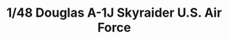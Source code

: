 ---
layout: product
title: "1/48 Douglas A-1J Skyraider U.S. Air Force"
price: "4700" 
desc: "Maketa"
img_path: "/assets/img/TAM61073.webp"
brand: "Tamiya"
available: false
special_offer: false
new: false
soon: false
cat: "010000"
subcat: "010300"
subsubcat: "0N/A"
sifra: "TAM61073"
popular: false
spec: false
---